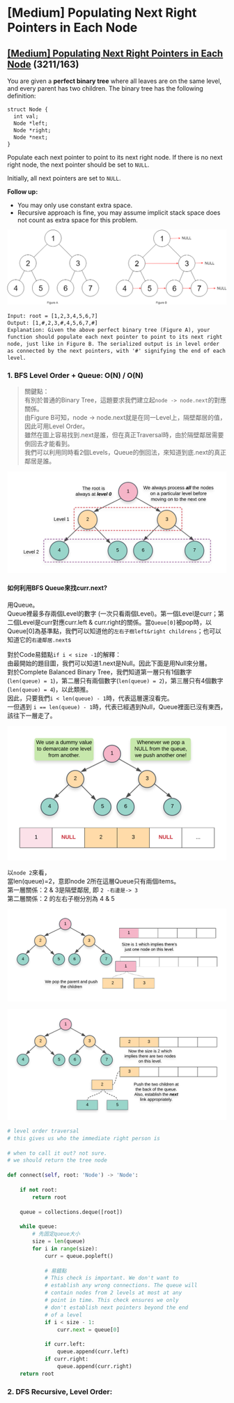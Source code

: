# \[Medium\] Populating Next Right Pointers in Each Node

## [\[Medium\] Populating Next Right Pointers in Each Node](https://leetcode.com/problems/populating-next-right-pointers-in-each-node/)    \(3211/163\)

You are given a **perfect binary tree** where all leaves are on the same level, and every parent has two children. The binary tree has the following definition:

```text
struct Node {
  int val;
  Node *left;
  Node *right;
  Node *next;
}
```

Populate each next pointer to point to its next right node. If there is no next right node, the next pointer should be set to `NULL`.

Initially, all next pointers are set to `NULL`.

**Follow up:**

* You may only use constant extra space.
* Recursive approach is fine, you may assume implicit stack space does not count as extra space for this problem.

![](../../.gitbook/assets/image%20%2860%29.png)

```text
Input: root = [1,2,3,4,5,6,7]
Output: [1,#,2,3,#,4,5,6,7,#]
Explanation: Given the above perfect binary tree (Figure A), your function should populate each next pointer to point to its next right node, just like in Figure B. The serialized output is in level order as connected by the next pointers, with '#' signifying the end of each level.
```



### 1. BFS Level Order + Queue:     O\(N\) / O\(N\)

> 關鍵點：  
> 有別於普通的Binary Tree，這題要求我們建立起`node -> node.next`的對應關係。  
> 由Figure B可知，node -&gt; node.next就是在同一Level上，隔壁鄰居的值，因此可用Level Order。  
> 雖然在圖上容易找到.next是誰，但在真正Traversal時，由於隔壁鄰居需要倒回去才能看到。  
> 我們可以利用同時看2個Levels，Queue的倒回法，來知道到底.next的真正鄰居是誰。

![](../../.gitbook/assets/image%20%2859%29.png)

#### 如何利用BFS Queue來找curr.next?

用Queue。  
Queue裡最多存兩個Level的數字 \(一次只看兩個Level\)。第一個Level是curr；第二個Level是curr對應curr.left & curr.right的關係。當`Queue[0]`被pop時，以Queue\[0\]為基準點，我們可以知道他的`左右子樹left&right childrens`；也可以知道它的`右邊鄰居.next`s

對於Code易錯點`if i < size -1`的解釋：  
由最開始的題目圖，我們可以知道1.next是Null。因此下面是用Null來分層。  
對於Complete Balanced Binary Tree，我們知道第一層只有1個數字 \(`len(queue) = 1`\)，第二層只有兩個數字\(`len(queue) = 2`\)，第三層只有4個數字\(`len(queue) = 4`\)，以此類推。  
因此，只要我們`i < len(queue) - 1`時，代表這層還沒看完。  
一但遇到 `i == len(queue) - 1`時，代表已經遇到Null，Queue裡面已沒有東西，該往下一層走了。

![](../../.gitbook/assets/image%20%2856%29.png)

以`node 2`來看，  
當len\(queue\)=2，意即node 2所在這層Queue只有兩個items。  
第一層關係：2 & 3是隔壁鄰居, 即 `2 -右邊是-> 3`  
第二層關係：2 的左右子樹分別為 4 & 5

![](../../.gitbook/assets/image%20%2857%29.png)

![](../../.gitbook/assets/image%20%2858%29.png)

```python
# level order traversal
# this gives us who the immediate right person is

# when to call it out? not sure.
# we should return the tree node

def connect(self, root: 'Node') -> 'Node':
    
    if not root:
        return root
    
    queue = collections.deque([root])
            
    while queue:
        # 先固定queue大小
        size = len(queue)
        for i in range(size):
            curr = queue.popleft()
            
            # 易錯點
            # This check is important. We don't want to
            # establish any wrong connections. The queue will
            # contain nodes from 2 levels at most at any
            # point in time. This check ensures we only 
            # don't establish next pointers beyond the end
            # of a level
            if i < size - 1:
                curr.next = queue[0]
            
            if curr.left:
                queue.append(curr.left)
            if curr.right:
                queue.append(curr.right)
    return root
```

### 2. DFS Recursive, Level Order: 

 


